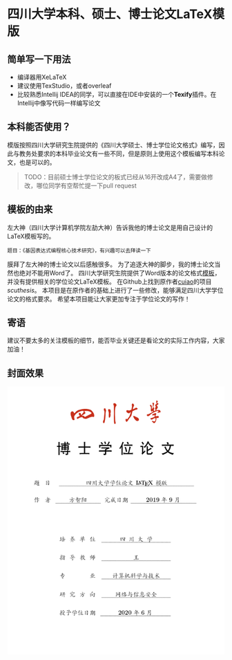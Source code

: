 # 四川大学本科、硕士、博士论文LaTeX模版

## 简单写一下用法
- 编译器用XeLaTeX
- 建议使用TexStudio，或者overleaf
- 比较熟悉Intellij IDEA的同学，可以直接在IDE中安装的一个**Texify**插件。在Intellij中像写代码一样编写论文

## 本科能否使用？
模版按照四川大学研究生院提供的《四川大学硕士、博士学位论文格式》编写，因此与教务处要求的本科毕业论文有一些不同，但是原则上使用这个模板编写本科论文，也是可以的。
> TODO：目前硕士博士学位论文的板式已经从16开改成A4了，需要做修改，哪位同学有空帮忙提一下pull request

## 模板的由来
左大神（四川大学计算机学院左劼大神）告诉我他的博士论文是用自己设计的LaTeX模板写的。

`题目：《基因表达式编程核心技术研究》，有兴趣可以去拜读一下`

膜拜了左大神的博士论文以后感触很多。
为了追逐大神的脚步，我的博士论文当然也绝对不能用Word了。
四川大学研究生院提供了Word版本的论文格式[模板](http://gs.scu.edu.cn/info/1044/2110.htm)，
并没有提供相关的学位论文LaTeX模板。
在Github上找到原作者[cuiao](https://github.com/cuiao/SCU_ThesisDissertation_LaTeXTemplate)的项目*scuthesis*。
本项目是在原作者的基础上进行了一些修改，能够满足四川大学学位论文的格式要求。
希望本项目能让大家更加专注于学位论文的写作！

## 寄语
建议不要太多的关注模板的细节，能否毕业关键还是看论文的实际工作内容，大家加油！

## 封面效果
![Cover Preview](/Images/title.png "Cover Preview")

